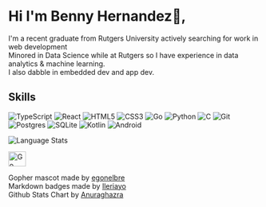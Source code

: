 # Hi I'm Benny Hernandez👋,
I'm a recent graduate from Rutgers University actively searching for work in web development<br/>
Minored in Data Science while at Rutgers so I have experience in data analytics & machine learning.</br>
I also dabble in embedded dev and app dev.

## Skills
![TypeScript](https://img.shields.io/badge/typescript-%23007ACC.svg?style=for-the-badge&logo=typescript&logoColor=white)
![React](https://img.shields.io/badge/react-%2320232a.svg?style=for-the-badge&logo=react&logoColor=%2361DAFB)
![HTML5](https://img.shields.io/badge/html5-%23E34F26.svg?style=for-the-badge&logo=html5&logoColor=white)
![CSS3](https://img.shields.io/badge/css3-%231572B6.svg?style=for-the-badge&logo=css3&logoColor=white)
![Go](https://img.shields.io/badge/go-%2300ADD8.svg?style=for-the-badge&logo=go&logoColor=white)
![Python](https://img.shields.io/badge/python-3670A0?style=for-the-badge&logo=python&logoColor=ffdd54)
![C](https://img.shields.io/badge/c-%2300599C.svg?style=for-the-badge&logo=c&logoColor=white)
![Git](https://img.shields.io/badge/git-%23F05033.svg?style=for-the-badge&logo=git&logoColor=white)
![Postgres](https://img.shields.io/badge/postgres-%23316192.svg?style=for-the-badge&logo=postgresql&logoColor=white)
![SQLite](https://img.shields.io/badge/sqlite-%2307405e.svg?style=for-the-badge&logo=sqlite&logoColor=white)
![Kotlin](https://img.shields.io/badge/kotlin-%237F52FF.svg?style=for-the-badge&logo=kotlin&logoColor=white)
![Android](https://img.shields.io/badge/Android-3DDC84?style=for-the-badge&logo=android&logoColor=white)


<img src="https://github-readme-stats.vercel.app/api/top-langs/?username=wikixen&hide_progress=true" alt="Language Stats"><br/>

[<img src="https://github.com/user-attachments/assets/d39389ce-528e-48da-a573-9101c393f6ef" alt="Go Gopher" width="35" height="30">](https://raw.githubusercontent.com/egonelbre/gophers/refs/heads/master/.thumb/animation/2bit-sprite/demo.gif)

Gopher mascot made by [egonelbre](https://github.com/egonelbre/gophers) </br>
Markdown badges made by [Ileriayo](https://github.com/Ileriayo/markdown-badges?tab=readme-ov-file) </br>
Github Stats Chart by [Anuraghazra](https://github.com/anuraghazra/github-readme-stats)
<!--
**Xenny-sudo/Xenny-sudo** is a ✨ _special_ ✨ repository because its `README.md` (this file) appears on your GitHub profile.

Here are some ideas to get you started:

- 🔭 I’m currently working on ...
- 🌱 I’m currently learning ...
- 👯 I’m looking to collaborate on ...
- 🤔 I’m looking for help with ...
- 💬 Ask me about ...
- 📫 How to reach me: ...
- 😄 Pronouns: ...
- ⚡ Fun fact: ...
-->

